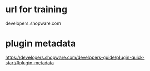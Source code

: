 
# url for training
developers.shopware.com

# plugin metadata
https://developers.shopware.com/developers-guide/plugin-quick-start/#plugin-metadata
